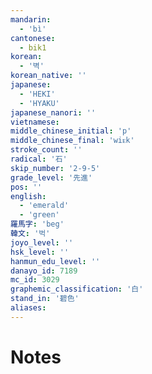 ```yaml
---
mandarin:
  - 'bì'
cantonese:
  - bik1
korean:
  - '벽'
korean_native: ''
japanese:
  - 'HEKI'
  - 'HYAKU'
japanese_nanori: ''
vietnamese:
middle_chinese_initial: 'p'
middle_chinese_final: 'wiᴇk'
stroke_count: ''
radical: '石'
skip_number: '2-9-5'
grade_level: '先進'
pos: ''
english:
  - 'emerald'
  - 'green'
羅馬字: 'beg'
韓文: '벅'
joyo_level: ''
hsk_level: ''
hanmun_edu_level: ''
danayo_id: 7189
mc_id: 3029
graphemic_classification: '白'
stand_in: '碧色'
aliases:
---
```


# Notes
